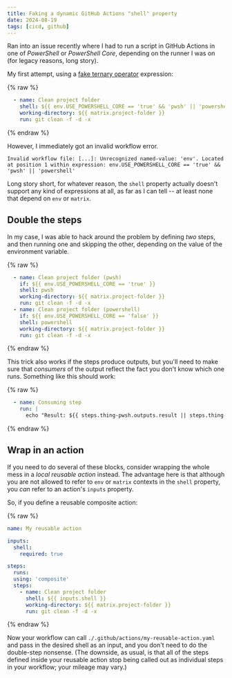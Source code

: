 ```yaml
---
title: Faking a dynamic GitHub Actions "shell" property
date: 2024-08-19
tags: [cicd, github]
---
```


Ran into an issue recently where I had to run a script in GitHub Actions in one of _PowerShell_ or _PowerShell Core_, depending on the runner I was on (for legacy reasons, long story).

My first attempt, using a [fake ternary operator](/posts/github-actions-ternary-operator) expression:

{% raw %}
```yaml
  - name: Clean project folder
    shell: ${{ env.USE_POWERSHELL_CORE == 'true' && 'pwsh' || 'powershell' }}
    working-directory: ${{ matrix.project-folder }}
    run: git clean -f -d -x
```
{% endraw %}

However, I immediately got an invalid workflow error.

```text
Invalid workflow file: [...]: Unrecognized named-value: 'env'. Located at position 1 within expression: env.USE_POWERSHELL_CORE == 'true' && 'pwsh' || 'powershell'
```

Long story short, for whatever reason, the `shell` property actually doesn't support any kind of expressions at all, as far as I can tell -- at least none that depend on `env` or `matrix`.

## Double the steps

In my case, I was able to hack around the problem by defining _two_ steps, and then running one and skipping the other, depending on the value of the environment variable.

{% raw %}
```yaml
  - name: Clean project folder (pwsh)
    if: ${{ env.USE_POWERSHELL_CORE == 'true' }}
    shell: pwsh
    working-directory: ${{ matrix.project-folder }}
    run: git clean -f -d -x
  - name: Clean project folder (powershell)
    if: ${{ env.USE_POWERSHELL_CORE == 'false' }}
    shell: powershell
    working-directory: ${{ matrix.project-folder }}
    run: git clean -f -d -x
```
{% endraw %}

This trick also works if the steps produce outputs, but you'll need to make sure that _consumers_ of the output reflect the fact you don't know which one runs. Something like this should work:

{% raw %}
```yaml
  - name: Consuming step
    run: |
      echo "Result: ${{ steps.thing-pwsh.outputs.result || steps.thing-powershell.outputs.result }}"
```
{% endraw %}

## Wrap in an action

If you need to do several of these blocks, consider wrapping the whole mess in a _local reusable action_ instead. The advantage here is that although you are not allowed to refer to `env` or `matrix` contexts in the `shell` property, you _can_ refer to an action's `inputs` property.

So, if you define a reusable composite action:

{% raw %}
```yaml
name: My reusable action

inputs:
  shell:
    required: true

steps:
  runs:
  using: 'composite'
  steps:
    - name: Clean project folder
      shell: ${{ inputs.shell }}
      working-directory: ${{ matrix.project-folder }}
      run: git clean -f -d -x
```
{% endraw %}

Now your workflow can call `./.github/actions/my-reusable-action.yaml` and pass in the desired shell as an input, and you don't need to do the double-step nonsense. (The downside, as usual, is that all of the steps defined inside your reusable action stop being called out as individual steps in your workflow; your mileage may vary.)
